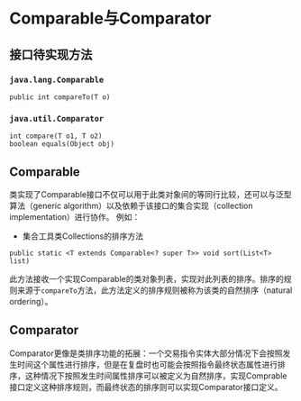 # Comparable与Comparator
## 接口待实现方法

### `java.lang.Comparable`
```
public int compareTo(T o)
```

### `java.util.Comparator`

```
int compare(T o1, T o2)
boolean equals(Object obj)
```

## Comparable
类实现了Comparable接口不仅可以用于此类对象间的等同行比较，还可以与泛型算法（generic algorithm）以及依赖于该接口的集合实现（collection implementation）进行协作。
例如：
- 集合工具类Collections的排序方法 
```
public static <T extends Comparable<? super T>> void sort(List<T> list)
```
此方法接收一个实现Comparable的类对象列表，实现对此列表的排序。排序的规则来源于`compareTo`方法，此方法定义的排序规则被称为该类的自然排序（natural ordering）。

## Comparator
Comparator更像是类排序功能的拓展：一个交易指令实体大部分情况下会按照发生时间这个属性进行排序，但是在复盘时也可能会按照指令最终状态属性进行排序，这种情况下按照发生时间属性排序可以被定义为自然排序，实现Comprable接口定义这种排序规则，而最终状态的排序则可以实现Comparator接口定义。

